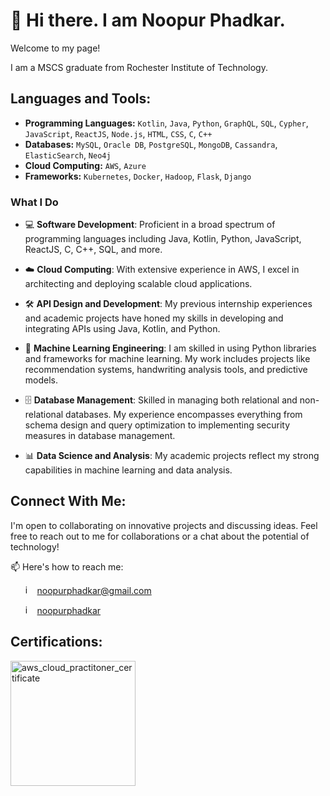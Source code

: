 # 👋 Hi there. I am  Noopur Phadkar.

Welcome to my page!

I am a MSCS graduate from Rochester Institute of Technology.

## Languages and Tools:
- **Programming Languages:** `Kotlin`, `Java`, `Python`, `GraphQL`, `SQL`, `Cypher`, `JavaScript`, `ReactJS`, `Node.js`, `HTML`, `CSS`, `C`, `C++`
- **Databases:** `MySQL`, `Oracle DB`, `PostgreSQL`, `MongoDB`, `Cassandra`, `ElasticSearch`, `Neo4j`
- **Cloud Computing:** `AWS`, `Azure`
- **Frameworks:** `Kubernetes`, `Docker`, `Hadoop`, `Flask`, `Django`

### What I Do
- 💻 **Software Development**: Proficient in a broad spectrum of programming languages including Java, Kotlin, Python, JavaScript, ReactJS, C, C++, SQL, and more.

- ☁️ **Cloud Computing**: With extensive experience in AWS, I excel in architecting and deploying scalable cloud applications.

- 🛠️ **API Design and Development**: My previous internship experiences and academic projects have honed my skills in developing and integrating APIs using Java, Kotlin, and Python.

- 🤖 **Machine Learning Engineering**: I am skilled in using Python libraries and frameworks for machine learning. My work includes projects like recommendation systems, handwriting analysis tools, and predictive models.

- 🗄️ **Database Management**: Skilled in managing both relational and non-relational databases. My experience encompasses everything from schema design and query optimization to implementing security measures in database management.

- 📊 **Data Science and Analysis**:  My academic projects reflect my strong capabilities in machine learning and data analysis.

## Connect With Me:
I'm open to collaborating on innovative projects and discussing ideas. Feel free to reach out to me for collaborations or a chat about the potential of technology!

📫 Here's how to reach me:
  
  &nbsp;&nbsp;&nbsp;&nbsp;&nbsp;&nbsp;<img src="https://github.com/noopur-phadkar/noopur-phadkar/assets/98292727/fe39fba5-5d8f-4eec-85df-44d88845bc7f" alt="image" width="15" height="auto"> noopurphadkar@gmail.com
  
  &nbsp;&nbsp;&nbsp;&nbsp;&nbsp;&nbsp;<img src="https://github.com/noopur-phadkar/noopur-phadkar/assets/98292727/767b2b9e-bfe4-4b69-bb74-b7b4f77327f0" alt="image" width="15" height="auto"> [noopurphadkar](https://www.linkedin.com/in/noopurphadkar/)

## Certifications:
<img src="https://github.com/noopur-phadkar/noopur-phadkar/assets/98292727/135068ac-8d5b-4864-9cc8-b44ea3bcc1a4" alt="aws_cloud_practitoner_certificate" width="200"/>

<!--
## Projects:
- 🎧 **Podify: Podcast Recommendation System**: A system that delivers personalized podcast recommendations by analyzing podcast content through entity identification and sentiment analysis, backed by AWS cloud infrastructure.

- 🎙️ **Podcast Summarizer**: A web application that provides concise summaries of podcasts, leveraging AWS's natural language processing services to extract meaningful insights from audio content.

- 🎵 **Song Decade & Century Classifier**: Utilizing Spotify's vast dataset to classify songs by decade and century, this project showcases my ability to blend music data with machine learning for insightful analysis.

- 📊 **EV Range Analysis - Washington State**: This study analyzes the adoption and usage of electric vehicles in Washington State and develops a predictive model to estimate the electric range of an electric vehicle based on its attributes. Created a predictive model that can accurately estimate the electric range of electric vehicles based on various attributes

- ✍️ **Handwriting Analysis Software**: A tool that uses deep learning to analyze handwriting, providing personality insights, showcasing my interest in the intersection of AI and psychology.

- 💼 **CosmoTrade Online Trading Portal**: Developed for CosmoTrade, this portal connects construction material manufacturers with buyers, demonstrating my skills in web development and database management.

- 📅 **Eventer**: A website that aggregates and displays information on university events, highlighting my abilities in database management and web development.
->

